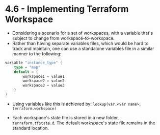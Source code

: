# 4.6 - Implementing Terraform Workspace

- Considering a scenario for a set of workspaces, with a variable that's subject to change from workspace-to-workspace.
- Rather than having separate variables files, which would be hard to track and maintain, one can use a standalone variables file in a similar manner to the following:

```go
variable "instance_type" {
    type = "map"
    default = {
        workspace1 = value1
        workspace2 = value2
        workspace3 = value3
    }
}
```

- Using variables like this is achieved by: `lookup(var.<var name>, terraform.workspace)`

- Each workspace's state file is stored in a new folder, `terraform.tfstate.d`. The default workspace's state file remains in the standard location.
